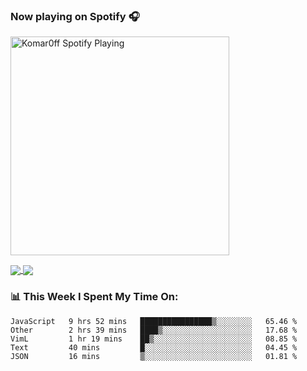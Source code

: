 ### Now playing on Spotify 🎧

[<img src="https://spotify-playing-puce.vercel.app/api/spotify" alt="Komar0ff Spotify Playing" width="350" />](https://open.spotify.com/user/s6zkxrrclsh72vtvdrqm8ttji)

<a href="https://github.com/Komar0ff/Komar0ff">
  <img align="center" src="https://github-readme-stats.vercel.app/api?username=Komar0ff&count_private=true&show_icons=true&line_height=27&count_private=true&theme=graywhite" />
</a>

<a href="https://github.com/Komar0ff?tab=repositories">
  <img align="center" src="https://github-readme-stats.vercel.app/api/top-langs/?username=Komar0ff&hide=css,html&theme=graywhite" />
</a>

### 📊 This Week I Spent My Time On:
<!--START_SECTION:waka-->
```text
JavaScript   9 hrs 52 mins   ████████████████▒░░░░░░░░   65.46 % 
Other        2 hrs 39 mins   ████▒░░░░░░░░░░░░░░░░░░░░   17.68 % 
VimL         1 hr 19 mins    ██▒░░░░░░░░░░░░░░░░░░░░░░   08.85 % 
Text         40 mins         █░░░░░░░░░░░░░░░░░░░░░░░░   04.45 % 
JSON         16 mins         ▒░░░░░░░░░░░░░░░░░░░░░░░░   01.81 % 
```
<!--END_SECTION:waka-->
